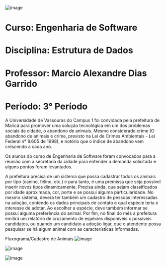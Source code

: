 ![image](https://github.com/yagojardimm/Trab-estrutura-de-dados/assets/134665777/614d11e6-d803-4651-8e18-17ed143ee903)

# Curso: Engenharia de Software 
# Disciplina: Estrutura de Dados
# Professor: Marcio Alexandre Dias Garrido
# Período: 3° Período
  








A Universidade de Vassouras do Campus 1 foi convidada pela prefeitura de Maricá para promover uma solução tecnológica em um dos problemas sociais da cidade, o abandono de animais. Mesmo considerado crime (O abandono de animais é crime, previsto na Lei de Crimes Ambientais - Lei Federal n° 9.605 de 1998), e notório que o índice de abandono vem crescendo a cada ano.

Os alunos do curso de Engenharia de Software foram convocados para a reunião com a secretaria da cidade para entender a demanda solicitada e alguns pontos foram levantados.

A prefeitura precisa de um sistema que possa cadastrar todos os animais por tipo (canino, felino, etc.) e para tanto, é uma premissa que seja possível inserir novos tipos dinamicamente. Precisa ainda, que sejam classificados por idade aproximada, cor, porte e se possui alguma particularidade. No mesmo sistema, deverá ter também um cadastro de pessoas interessadas na adoção, contendo os dados principais de contato e qual espécie teria o interesse de adotar. Ao escolher a espécie, deve também informar se possui alguma preferência do animal. Por fim, no final do mês a prefeitura emitirá um relatório de cruzamento de espécies disponíveis x possíveis candidatos, ou quando um candidato a adoção ligar, que o atendente possa pesquisar se há algum animal com as características informadas.

Fluxograma/Cadastro de Animais
![image](https://github.com/yagojardimm/Trab-estrutura-de-dados/assets/134665777/d6a4d794-7ed1-4af0-97ea-b680d3d66040)



![image](https://github.com/yagojardimm/Trab-estrutura-de-dados/assets/134665777/65078457-9e50-41bc-8c4f-61f058163ccb)


![image](https://github.com/yagojardimm/Trab-estrutura-de-dados/assets/134665777/3a9a8f2e-172d-4912-b052-fea0420e1333)
